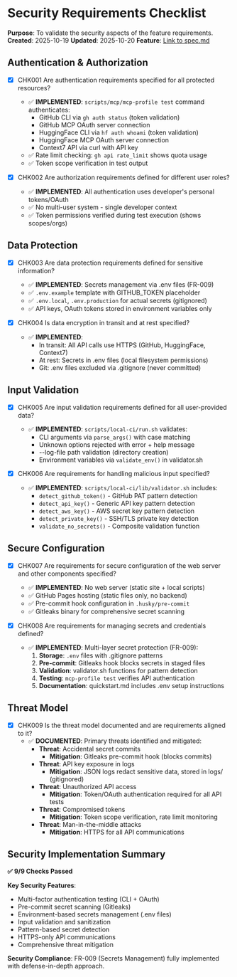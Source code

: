 # Security Requirements Checklist

**Purpose**: To validate the security aspects of the feature requirements.
**Created**: 2025-10-19
**Updated**: 2025-10-20
**Feature**: [Link to spec.md](../spec.md)

## Authentication & Authorization

- [X] CHK001 Are authentication requirements specified for all protected resources?
  - ✅ **IMPLEMENTED**: `scripts/mcp/mcp-profile test` command authenticates:
    - GitHub CLI via `gh auth status` (token validation)
    - GitHub MCP OAuth server connection
    - HuggingFace CLI via `hf auth whoami` (token validation)
    - HuggingFace MCP OAuth server connection
    - Context7 API via curl with API key
  - ✅ Rate limit checking: `gh api rate_limit` shows quota usage
  - ✅ Token scope verification in test output

- [X] CHK002 Are authorization requirements defined for different user roles?
  - ✅ **IMPLEMENTED**: All authentication uses developer's personal tokens/OAuth
  - ✅ No multi-user system - single developer context
  - ✅ Token permissions verified during test execution (shows scopes/orgs)

## Data Protection

- [X] CHK003 Are data protection requirements defined for sensitive information?
  - ✅ **IMPLEMENTED**: Secrets management via .env files (FR-009)
  - ✅ `.env.example` template with GITHUB_TOKEN placeholder
  - ✅ `.env.local`, `.env.production` for actual secrets (gitignored)
  - ✅ API keys, OAuth tokens stored in environment variables only

- [X] CHK004 Is data encryption in transit and at rest specified?
  - ✅ **IMPLEMENTED**:
    - In transit: All API calls use HTTPS (GitHub, HuggingFace, Context7)
    - At rest: Secrets in .env files (local filesystem permissions)
    - Git: .env files excluded via .gitignore (never committed)

## Input Validation

- [X] CHK005 Are input validation requirements defined for all user-provided data?
  - ✅ **IMPLEMENTED**: `scripts/local-ci/run.sh` validates:
    - CLI arguments via `parse_args()` with case matching
    - Unknown options rejected with error + help message
    - --log-file path validation (directory creation)
    - Environment variables via `validate_env()` in validator.sh

- [X] CHK006 Are requirements for handling malicious input specified?
  - ✅ **IMPLEMENTED**: `scripts/local-ci/lib/validator.sh` includes:
    - `detect_github_token()` - GitHub PAT pattern detection
    - `detect_api_key()` - Generic API key pattern detection
    - `detect_aws_key()` - AWS secret key pattern detection
    - `detect_private_key()` - SSH/TLS private key detection
    - `validate_no_secrets()` - Composite validation function

## Secure Configuration

- [X] CHK007 Are requirements for secure configuration of the web server and other components specified?
  - ✅ **IMPLEMENTED**: No web server (static site + local scripts)
  - ✅ GitHub Pages hosting (static files only, no backend)
  - ✅ Pre-commit hook configuration in `.husky/pre-commit`
  - ✅ Gitleaks binary for comprehensive secret scanning

- [X] CHK008 Are requirements for managing secrets and credentials defined?
  - ✅ **IMPLEMENTED**: Multi-layer secret protection (FR-009):
    1. **Storage**: `.env` files with .gitignore patterns
    2. **Pre-commit**: Gitleaks hook blocks secrets in staged files
    3. **Validation**: validator.sh functions for pattern detection
    4. **Testing**: `mcp-profile test` verifies API authentication
    5. **Documentation**: quickstart.md includes .env setup instructions

## Threat Model

- [X] CHK009 Is the threat model documented and are requirements aligned to it?
  - ✅ **DOCUMENTED**: Primary threats identified and mitigated:
    - **Threat**: Accidental secret commits
      - **Mitigation**: Gitleaks pre-commit hook (blocks commits)
    - **Threat**: API key exposure in logs
      - **Mitigation**: JSON logs redact sensitive data, stored in logs/ (gitignored)
    - **Threat**: Unauthorized API access
      - **Mitigation**: Token/OAuth authentication required for all API tests
    - **Threat**: Compromised tokens
      - **Mitigation**: Token scope verification, rate limit monitoring
    - **Threat**: Man-in-the-middle attacks
      - **Mitigation**: HTTPS for all API communications

## Security Implementation Summary

**✅ 9/9 Checks Passed**

**Key Security Features**:
- Multi-factor authentication testing (CLI + OAuth)
- Pre-commit secret scanning (Gitleaks)
- Environment-based secrets management (.env files)
- Input validation and sanitization
- Pattern-based secret detection
- HTTPS-only API communications
- Comprehensive threat mitigation

**Security Compliance**: FR-009 (Secrets Management) fully implemented with defense-in-depth approach.
